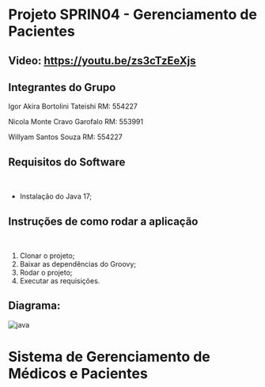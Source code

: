 # Projeto SPRIN04 - Gerenciamento de Pacientes

## Video: https://youtu.be/zs3cTzEeXjs

## Integrantes do Grupo

Igor Akira Bortolini Tateishi RM: 554227 

Nicola Monte Cravo Garofalo RM: 553991 

Willyam Santos Souza RM: 554227 

## Requisitos do Software
 
- Instalação do Java 17;
 
## Instruções de como rodar a aplicação
 
1. Clonar o projeto;
2. Baixar as dependências do Groovy;
3. Rodar o projeto;
4. Executar as requisições.


## Diagrama:
![java](https://github.com/user-attachments/assets/60264022-3a21-435c-8b27-997127e997cf)

# Sistema de Gerenciamento de Médicos e Pacientes

